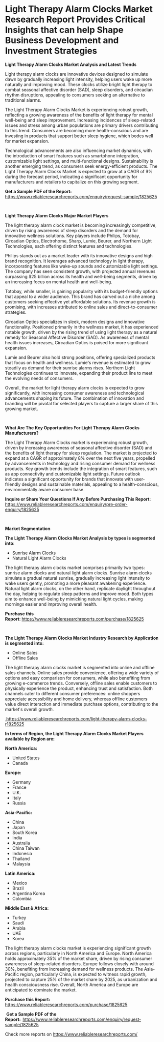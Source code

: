 <p><h1>Light Therapy Alarm Clocks Market Research Report Provides Critical Insights that can help Shape Business Development and Investment Strategies</h1></p><p><strong>Light Therapy Alarm Clocks Market Analysis and Latest Trends</strong></p>
<p><p>Light therapy alarm clocks are innovative devices designed to simulate dawn by gradually increasing light intensity, helping users wake up more naturally and improving mood. These clocks utilize bright light therapy to combat seasonal affective disorder (SAD), sleep disorders, and circadian rhythm disruptions, appealing to consumers seeking an alternative to traditional alarms.</p><p>The Light Therapy Alarm Clocks Market is experiencing robust growth, reflecting a growing awareness of the benefits of light therapy for mental well-being and sleep improvement. Increasing incidences of sleep-related issues and stress among urban populations are primary drivers contributing to this trend. Consumers are becoming more health-conscious and are investing in products that support better sleep hygiene, which bodes well for market expansion.</p><p>Technological advancements are also influencing market dynamics, with the introduction of smart features such as smartphone integration, customizable light settings, and multi-functional designs. Sustainability is another emerging trend, as consumers seek energy-efficient products. The Light Therapy Alarm Clocks Market is expected to grow at a CAGR of 9% during the forecast period, indicating a significant opportunity for manufacturers and retailers to capitalize on this growing segment.</p></p>
<p><strong>Get a Sample PDF of the Report:&nbsp;</strong> <a href="https://www.reliableresearchreports.com/enquiry/request-sample/1825625?utm_campaign=2009&utm_medium=2&utm_source=Github&utm_content=ia&utm_term=07022025&utm_id=light-therapy-alarm-clocks">https://www.reliableresearchreports.com/enquiry/request-sample/1825625</a></p>
<p>&nbsp;</p>
<p><strong>Light Therapy Alarm Clocks Major Market Players</strong></p>
<p><p>The light therapy alarm clock market is becoming increasingly competitive, driven by rising awareness of sleep disorders and the demand for innovative wellness solutions. Key players include Philips, Totobay, Circadian Optics, Electrohome, Sharp, Lumie, Beurer, and Northern Light Technologies, each offering distinct features and technologies.</p><p>Philips stands out as a market leader with its innovative designs and high brand recognition. It leverages advanced technology in light therapy, incorporating features like wake-up sounds and customizable light settings. The company has seen consistent growth, with projected annual revenues surpassing $25 billion across its health and well-being segments, driven by an increasing focus on mental health and well-being.</p><p>Totobay, while smaller, is gaining popularity with its budget-friendly options that appeal to a wider audience. This brand has carved out a niche among customers seeking effective yet affordable solutions. Its revenue growth is promising, with increases attributed to online sales and direct-to-consumer strategies.</p><p>Circadian Optics specializes in sleek, modern designs and innovative functionality. Positioned primarily in the wellness market, it has experienced notable growth, driven by the rising trend of using light therapy as a natural remedy for Seasonal Affective Disorder (SAD). As awareness of mental health issues increases, Circadian Optics is poised for more significant expansion.</p><p>Lumie and Beurer also hold strong positions, offering specialized products that focus on health and wellness. Lumie's revenue is estimated to grow steadily as demand for their sunrise alarms rises. Northern Light Technologies continues to innovate, expanding their product line to meet the evolving needs of consumers.</p><p>Overall, the market for light therapy alarm clocks is expected to grow significantly, with increasing consumer awareness and technological advancements shaping its future. The combination of innovation and branding will be pivotal for selected players to capture a larger share of this growing market.</p></p>
<p>&nbsp;</p>
<p><strong>What Are The Key Opportunities For Light Therapy Alarm Clocks Manufacturers?</strong></p>
<p><p>The Light Therapy Alarm Clocks market is experiencing robust growth, driven by increasing awareness of seasonal affective disorder (SAD) and the benefits of light therapy for sleep regulation. The market is projected to expand at a CAGR of approximately 8% over the next five years, propelled by advancements in technology and rising consumer demand for wellness products. Key growth trends include the integration of smart features, such as app connectivity and customizable light settings. Future outlook indicates a significant opportunity for brands that innovate with user-friendly designs and sustainable materials, appealing to a health-conscious, environmentally aware consumer base.</p></p>
<p><strong>Inquire or Share Your Questions If Any Before Purchasing This Report:</strong> <a href="https://www.reliableresearchreports.com/enquiry/pre-order-enquiry/1825625?utm_campaign=2009&utm_medium=2&utm_source=Github&utm_content=ia&utm_term=07022025&utm_id=light-therapy-alarm-clocks">https://www.reliableresearchreports.com/enquiry/pre-order-enquiry/1825625</a></p>
<p>&nbsp;</p>
<p><strong>Market Segmentation</strong></p>
<p><strong>The Light Therapy Alarm Clocks Market Analysis by types is segmented into:</strong></p>
<p><ul><li>Sunrise Alarm Clocks</li><li>Natural Light Alarm Clocks</li></ul></p>
<p><p>The light therapy alarm clocks market comprises primarily two types: sunrise alarm clocks and natural light alarm clocks. Sunrise alarm clocks simulate a gradual natural sunrise, gradually increasing light intensity to wake users gently, promoting a more pleasant awakening experience. Natural light alarm clocks, on the other hand, replicate daylight throughout the day, helping to regulate sleep patterns and improve mood. Both types aim to enhance well-being by mimicking natural light cycles, making mornings easier and improving overall health.</p></p>
<p><strong>Purchase this Report:&nbsp;</strong><a href="https://www.reliableresearchreports.com/purchase/1825625?utm_campaign=2009&utm_medium=2&utm_source=Github&utm_content=ia&utm_term=07022025&utm_id=light-therapy-alarm-clocks">https://www.reliableresearchreports.com/purchase/1825625</a></p>
<p>&nbsp;</p>
<p><strong>The Light Therapy Alarm Clocks Market Industry Research by Application is segmented into:</strong></p>
<p><ul><li>Online Sales</li><li>Offline Sales</li></ul></p>
<p><p>The light therapy alarm clocks market is segmented into online and offline sales channels. Online sales provide convenience, offering a wide variety of options and easy comparison for consumers, while also benefiting from growing e-commerce trends. Conversely, offline sales enable customers to physically experience the product, enhancing trust and satisfaction. Both channels cater to different consumer preferences: online shoppers appreciate accessibility and home delivery, whereas offline customers value direct interaction and immediate purchase options, contributing to the market's overall growth.</p></p>
<p><a href="https://www.reliableresearchreports.com/light-therapy-alarm-clocks-r1825625?utm_campaign=2009&utm_medium=2&utm_source=Github&utm_content=ia&utm_term=07022025&utm_id=light-therapy-alarm-clocks">&nbsp;https://www.reliableresearchreports.com/light-therapy-alarm-clocks-r1825625</a></p>
<p><strong>In terms of Region, the Light Therapy Alarm Clocks Market Players available by Region are:</strong></p>
<p>
    <p> <strong> North America: </strong>
        <ul>
            <li>United States</li>
            <li>Canada</li>
        </ul>
        </p> 
    <p> <strong> Europe: </strong>
        <ul>
            <li>Germany</li>
            <li>France</li>
            <li>U.K.</li>
            <li>Italy</li>
            <li>Russia</li>
        </ul>
        </p> 
    <p> <strong> Asia-Pacific: </strong>
        <ul>
            <li>China</li>
            <li>Japan</li>
            <li>South Korea</li>
            <li>India</li>
            <li>Australia</li>
            <li>China Taiwan</li>
            <li>Indonesia</li>
            <li>Thailand</li>
            <li>Malaysia</li>
        </ul>
        </p> 
    <p> <strong> Latin America: </strong>
        <ul>
            <li>Mexico</li>
            <li>Brazil</li>
            <li>Argentina Korea</li>
            <li>Colombia</li>
        </ul>
        </p> 
    <p> <strong> Middle East & Africa: </strong>
        <ul>
            <li>Turkey</li>
            <li>Saudi</li>
            <li>Arabia</li>
            <li>UAE</li>
            <li>Korea</li>
        </ul>
    </p>
    </p>
<p><p>The light therapy alarm clocks market is experiencing significant growth across regions, particularly in North America and Europe. North America holds approximately 35% of the market share, driven by rising consumer awareness of sleep-related disorders. Europe follows closely with around 30%, benefiting from increasing demand for wellness products. The Asia-Pacific region, particularly China, is expected to witness rapid growth, projected to capture 25% of the market share by 2025, as urbanization and health consciousness rise. Overall, North America and Europe are anticipated to dominate the market.</p></p>
<p><strong>Purchase this Report: </strong><a href="https://www.reliableresearchreports.com/purchase/1825625?utm_campaign=2009&utm_medium=2&utm_source=Github&utm_content=ia&utm_term=07022025&utm_id=light-therapy-alarm-clocks">https://www.reliableresearchreports.com/purchase/1825625</a></p>
<p>&nbsp;<strong>Get a Sample PDF of the Report:&nbsp;&nbsp;</strong><a href="https://www.reliableresearchreports.com/enquiry/request-sample/1825625?utm_campaign=2009&utm_medium=2&utm_source=Github&utm_content=ia&utm_term=07022025&utm_id=light-therapy-alarm-clocks">https://www.reliableresearchreports.com/enquiry/request-sample/1825625</a></p>
<p><strong></strong></p>
<p>Check more reports on <a href="https://www.reliableresearchreports.com/?utm_campaign=2009&utm_medium=2&utm_source=Github&utm_content=ia&utm_term=07022025&utm_id=light-therapy-alarm-clocks">https://www.reliableresearchreports.com/</a></p>